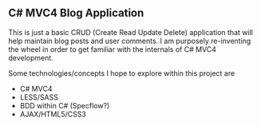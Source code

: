 C# MVC4 Blog Application
-------------------------

This is just a basic CRUD (Create Read Update Delete) application that will help maintain blog posts and user comments.
I am purposely re-inventing the wheel in order to get familiar with the internals of C# MVC4 development.

Some technologies/concepts I hope to explore within this project are

- C# MVC4
- LESS/SASS
- BDD within C# (Specflow?)
- AJAX/HTML5/CSS3